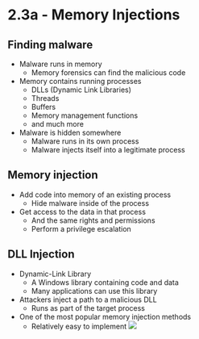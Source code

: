 # 2.3a - Memory Injections
## Finding malware
- Malware runs in memory
	- Memory forensics can find the malicious code
- Memory contains running processes
	- DLLs (Dynamic Link Libraries)
	- Threads
	- Buffers
	- Memory management functions
	- and much more
- Malware is hidden somewhere
	- Malware runs in its own process
	- Malware injects itself into a legitimate process
## Memory injection
- Add code into memory of an existing process
	- Hide malware inside of the process
- Get access to the data in that process
	- And the same rights and permissions
	- Perform a privilege escalation
## DLL Injection
- Dynamic-Link Library
	- A Windows library containing code and data
	- Many applications can use this library
- Attackers inject a path to a malicious DLL
	- Runs as part of the target process
- One of the most popular memory injection methods
	- Relatively easy to implement
![](Pasted%20image%2020240908115024.png)